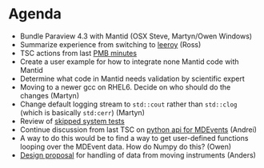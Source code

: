 Agenda
======

* Bundle Paraview 4.3 with Mantid (OSX Steve, Martyn/Owen Windows)
* Summarize experience from switching to [leeroy](https://github.com/jfrazelle/leeroy) (Ross)
* TSC actions from last [PMB minutes](https://github.com/mantidproject/documents/blob/master/Project-Management/PMB/Minutes/PMBMinutes29thJan15.docx) 
 * Create a user example for how to integrate none Mantid code with Mantid
 * Determine what code in Mantid needs validation by scientific expert
* Moving to a newer gcc on RHEL6. Decide on who should do the changes (Martyn)
* Change default logging stream to `std::cout` rather than `std::clog` (which is basically `std:cerr`) (Martyn)
* Review of [skipped system tests](http://developer.mantidproject.org/systemtests/)
* Continue discussion from last TSC on [python api for MDEvents](https://github.com/mantidproject/documents/blob/master/Design/pythonAlgorithmsForMDEvents.rst) (Andrei)
 * A way to do this would be to find a way to get user-defined functions looping over the MDEvent data. How do Numpy do this? (Owen)
* [Design proposal](https://github.com/mantidproject/documents/blob/master/Design/HandlingMovingInstruments.md) for handling of data from moving instruments (Anders) 
